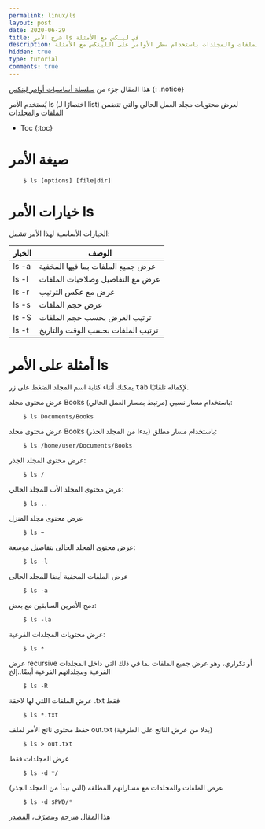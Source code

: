 ```yaml
---
permalink: linux/ls
layout: post
date: 2020-06-29
title: شرح الأمر ls في لينكس مع الأمثلة
description: شرح كيفية استعراض الملفات والمجلدات باستخدام سطر الأوامر على اللينكس مع الأمثلة
hidden: true
type: tutorial
comments: true
---
```




هذا المقال جزء من [سلسلة أساسيات أوامر لينكس](/linux/intro)
{: .notice}

يُستخدم الأمر ls (اختصارًا لـ list) لعرض محتويات مجلد العمل الحالي والتي تتضمن الملفات والمجلدات

* Toc
{:toc}

# صيغة الأمر

        $ ls [options] [file|dir]


# خيارات الأمر ls

الخيارات الأساسية لهذا الأمر تشمل:

| الخيار | الوصف
| --- | ---
| ls -a| عرض جميع الملفات بما فيها المخفية
| ls -l| عرض مع التفاصيل وصلاحيات الملفات
| ls -r| عرض مع عكس الترتيب
| ls -s| عرض حجم الملفات
| ls -S| ترتيب العرض بحسب حجم الملفات
| ls -t| ترتيب الملفات بحسب الوقت والتاريخ


# أمثلة على الأمر ls

يمكنك أثناء كتابة اسم المجلد الضغط على زر <kbd>tab</kbd> لإكماله تلقائيًا.

عرض محتوى مجلد Books باستخدام مسار نسبي (مرتبط بمسار العمل الحالي):

        $ ls Documents/Books

عرض محتوى مجلد Books باستخدام مسار مطلق (بدءا من المجلد الجذر):

        $ ls /home/user/Documents/Books

عرض محتوى المجلد الجذر:

        $ ls /

عرض محتوى المجلد الأب للمجلد الحالي:

        $ ls ..

عرض محتوى مجلد المنزل

        $ ls ~

عرض محتوى المجلد الحالي بتفاصيل موسعة:

        $ ls -l

عرض الملفات المخفية أيضا للمجلد الحالي

        $ ls -a

دمج الأمرين السابقين مع بعض:

        $ ls -la

عرض محتويات المجلدات الفرعية:

        $ ls *

عرض recursive أو تكراري، وهو عرض جميع الملفات بما في ذلك التي داخل المجلدات الفرعية ومجلداتهم الفرعية أيضًا..إلخ

        $ ls -R

عرض الملفات اللتي لها لاحقة .txt فقط

        $ ls *.txt

حفظ محتوى ناتج الأمر لملف out.txt (بدلا من عرض الناتج على الطرفية)

        $ ls > out.txt

عرض المجلدات فقط

        $ ls -d */

عرض الملفات والمجلدات مع مساراتهم المطلقة (التي تبدأ من المجلد الجذر)

        $ ls -d $PWD/*



هذا المقال مترجم وبتصرّف، [المصدر](https://www.rapidtables.com/code/linux/ls.html)

